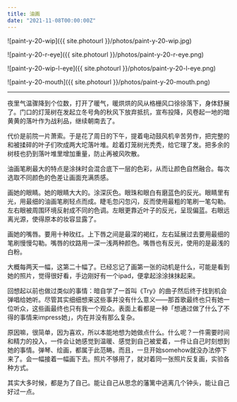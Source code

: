```yaml
---
title: 油画
date: "2021-11-08T00:00:00Z"
---
```


![paint-y-20-wip]({{ site.photourl }}/photos/paint-y-20-wip.jpg)

![paint-y-20-r-eye]({{ site.photourl }}/photos/paint-y-20-r-eye.png)

![paint-y-20-wip-l-eye]({{ site.photourl }}/photos/paint-y-20-l-eye.png)

![paint-y-20-mouth]({{ site.photourl }}/photos/paint-y-20-mouth.png)

---

夜里气温骤降到个位数，打开了暖气，暖烘烘的风从格栅风口徐徐落下，身体舒展了。门口的灯笼树在发起立冬号角的秋风下放弃抵抗，宣布投降，风卷起一地的暗黄黄的落叶作为战利品，继续朝南去了。

代价是前院一片萧索。于是花了周日的下午，提着电动鼓风机辛苦劳作，把完整的和被揉碎的叶子们吹成两大坨落叶堆。趁着灯笼树光秃秃，给它理了发。把多余的树枝也扔到落叶堆里增加重量，防止再被风吹散。

油画笔刷最大的特点是涂抹时会混合底下一层的色彩，从而让颜色自然融合。每次选取不同颜色的色差让画面充满质感。

画她的眼睛。她的眼睛大大的。涂深灰色。眼珠和眼白有磨蓝色的反光。眼睛里有光，用最细的油画笔刷轻点而成。睫毛忽闪忽闪，反而使用最粗的笔刷一笔勾勒。左右眼被周围环境反射成不同的色调。左眼更靠近叶子的反光，呈现偏蓝。右眼远离光源，使得原本的妆容显露了。

画她的嘴唇。要用十种玫红。上下唇之间是最深的褐红，左右延展过去要用最细的笔刷慢慢勾勒。嘴唇的纹路用一深一浅两种颜色。嘴唇也有反光，使用的是最浅的白粉。

大概每两天一幅，这第二十幅了。已经忘记了画第一张的动机是什么，可能是看到她的照片，觉得很好看，手边刚好有一个ipad，便拿起涂涂抹抹起来。

回想起以前也做过类似的事情：暗自学了一首叫《Try》的曲子然后终于找到机会弹唱给她听。尽管其实细细想来这些事并没有什么意义——那首歌最终也只有她一位听众，这些画最终也只有我一个观众。表面上看都是一种「想通过做了什么了不得的事情来impress她」，内在并没有那么复杂。

原因嘛，很简单，因为喜欢，所以本能地想为她做点什么。什么呢？一件需要时间和精力的投入，一件会让她感觉到温暖、感觉到自己被爱着，一件让自己时刻想到她的事情。弹琴、绘画，都属于此范畴。而且，一旦开始somehow就没办法停下来了。会一幅接着一幅画下去。照片不够用了，就对着同一张照片反复画，实验各种方式。

其实大多时候，都是为了自己。能让自己从思念的藩篱中逃离几个钟头，能让自己好过一点。
